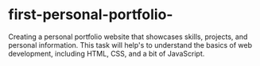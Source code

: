 # first-personal-portfolio-
Creating a personal portfolio website that showcases  skills, projects, and personal information. This task will help's to understand the basics of web development, including HTML, CSS, and a bit of JavaScript.
